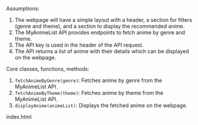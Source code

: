 Assumptions:
1. The webpage will have a simple layout with a header, a section for filters (genre and theme), and a section to display the recommended anime.
2. The MyAnimeList API provides endpoints to fetch anime by genre and theme.
3. The API key is used in the header of the API request.
4. The API returns a list of anime with their details which can be displayed on the webpage.

Core classes, functions, methods:
1. `fetchAnimeByGenre(genre)`: Fetches anime by genre from the MyAnimeList API.
2. `fetchAnimeByTheme(theme)`: Fetches anime by theme from the MyAnimeList API.
3. `displayAnime(animeList)`: Displays the fetched anime on the webpage.

index.html
